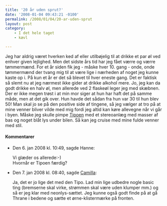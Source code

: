 ```yaml
---
title: '20 år uden sprut?'
date: '2008-01-04 09:43:21 -0100'
permalink: /2008/01/04/20-ar-uden-sprut
layout: post
category:
    - I det hele taget
    - kævl

---
```

Jeg har aldrig været hverken ked af eller utilbøjelig til at drikke et par øl ved enhver given lejlighed. Men det sidste års tid har jeg fået værre og værre tømmermænd. For et år siden fik jeg - måske hver 10. gang - onde, onde tømmermænd der tvang mig til at være lige i nærheden af noget jeg kunne kaste op i. På kun et år er det så blevet til hver eneste gang. Det er faktisk så slemt nu at jeg nærmest ikke gider at drikke alkohol mere. Jo, jeg kan da godt drikke en halv øl, men allerede ved 2 flaskeøl leger jeg med skæbnen. Der er ikke megen trøst i at min mor siger at hun har haft det på samme måde, men at det gik over. Hun havde det sådan fra hun var 30 til hun blev 50! Man skal jo se på den positive side af tingene, så jeg vælger at tro på at mine venner bliver vilde med mig fordi jeg altid kan køre allevegne når vi går i byen. Måske jeg skulle pimpe [Tipoen](http://en.wikipedia.org/wiki/Fiat_Tipo) med et stereoanlæg med masser af bas og noget blåt lys under bilen. Så kan jeg cruise med mine fulde venner med stil.
<div class="vintage-comments">
<h4>Kommentarer </h4>
<ul class="vintage-comments-list"><li>
<p class="comment-meta">Den <time datetime="2008-01-06T22:49:03+01:00">6. jan 2008 kl.  10:49</time>, sagde Hanne:</p>
<p>Vi glæder os allerede:-)<br />
Hvornår er Tipoen færdig?</p>
</li>
<li>
<p class="comment-meta">Den <time datetime="2008-01-07T08:40:14+01:00">7. jan 2008 kl.  08:40</time>, sagde <a href="http://">Camilla</a>:</p>
<p>Ja, det er jo lige det med den Tipo. Lad min lige udbedre nogle basic ting (bremserne skal virke, strømmen skal være uden klumper mm.) og så er jeg klar med neonlys-sættet. Jeg kunne også godt finde på at gå Thrane i bedene og sætte et ørne-klistermærke på fronten.</p>
</li>
</ul>
</div>
